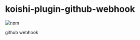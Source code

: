 # koishi-plugin-github-webhook

[![npm](https://img.shields.io/npm/v/koishi-plugin-github-webhook?style=flat-square)](https://www.npmjs.com/package/koishi-plugin-github-webhook)

github webhook
